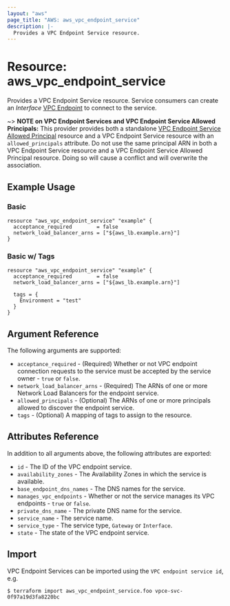 ```yaml
---
layout: "aws"
page_title: "AWS: aws_vpc_endpoint_service"
description: |-
  Provides a VPC Endpoint Service resource.
---
```


# Resource: aws_vpc_endpoint_service

Provides a VPC Endpoint Service resource.
Service consumers can create an _Interface_ [VPC Endpoint](vpc_endpoint.html) to connect to the service.

~> **NOTE on VPC Endpoint Services and VPC Endpoint Service Allowed Principals:** This provider provides
both a standalone [VPC Endpoint Service Allowed Principal](vpc_endpoint_service_allowed_principal.html) resource
and a VPC Endpoint Service resource with an `allowed_principals` attribute. Do not use the same principal ARN in both
a VPC Endpoint Service resource and a VPC Endpoint Service Allowed Principal resource. Doing so will cause a conflict
and will overwrite the association.

## Example Usage

### Basic

```hcl
resource "aws_vpc_endpoint_service" "example" {
  acceptance_required        = false
  network_load_balancer_arns = ["${aws_lb.example.arn}"]
}
```

### Basic w/ Tags

```hcl
resource "aws_vpc_endpoint_service" "example" {
  acceptance_required        = false
  network_load_balancer_arns = ["${aws_lb.example.arn}"]

  tags = {
    Environment = "test"
  }
}
```

## Argument Reference

The following arguments are supported:

* `acceptance_required` - (Required) Whether or not VPC endpoint connection requests to the service must be accepted by the service owner - `true` or `false`.
* `network_load_balancer_arns` - (Required) The ARNs of one or more Network Load Balancers for the endpoint service.
* `allowed_principals` - (Optional) The ARNs of one or more principals allowed to discover the endpoint service.
* `tags` - (Optional) A mapping of tags to assign to the resource.

## Attributes Reference

In addition to all arguments above, the following attributes are exported:

* `id` - The ID of the VPC endpoint service.
* `availability_zones` - The Availability Zones in which the service is available.
* `base_endpoint_dns_names` - The DNS names for the service.
* `manages_vpc_endpoints` - Whether or not the service manages its VPC endpoints - `true` or `false`.
* `private_dns_name` - The private DNS name for the service.
* `service_name` - The service name.
* `service_type` - The service type, `Gateway` or `Interface`.
* `state` - The state of the VPC endpoint service.

## Import

VPC Endpoint Services can be imported using the `VPC endpoint service id`, e.g.

```
$ terraform import aws_vpc_endpoint_service.foo vpce-svc-0f97a19d3fa8220bc
```
